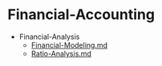 
# Financial-Accounting

- Financial-Analysis
  - [Financial-Modeling.md](./Financial-Modeling.md)
  - [Ratio-Analysis.md](./Ratio-Analysis.md)

